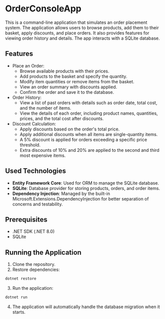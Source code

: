 # OrderConsoleApp

This is a command-line application that simulates an order placement system. The application allows users to browse products, 
add them to their basket, apply discounts, and place orders. It also provides features for viewing order history and details. 
The app interacts with a SQLite database.

## Features
* Place an Order:
  * Browse available products with their prices.
  * Add products to the basket and specify the quantity.
  * Modify item quantities or remove items from the basket.
  * View an order summary with discounts applied.
  * Confirm the order and save it to the database.
* Order History:
  * View a list of past orders with details such as order date, total cost, and the number of items.
  * View the details of each order, including product names, quantities, prices, and the total cost after discounts.
* Discount Calculation:
  * Apply discounts based on the order's total price.
  * Apply additional discounts when all items are single-quantity items.
  * A 5% discount is applied for orders exceeding a specific price threshold.
  * Extra discounts of 10% and 20% are applied to the second and third most expensive items.

## Used Technologies 
* **Entity Framework Core**: Used for ORM to manage the SQLite database.
* **SQLite**: Database provider for storing products, orders, and order items.
* **Dependency Injection**: Managed by the built-in Microsoft.Extensions.DependencyInjection for better separation of concerns and testability.

## Prerequisites
* .NET SDK (.NET 8.0)
* SQLite

## Running the Application
 1. Clone the repository.
 2. Restore dependencies:
  ```bash
  dotnet restore
  ```
 3. Run the application:
  ```bash
  dotnet run
  ```
4. The application will automatically handle the database migration when it starts.
